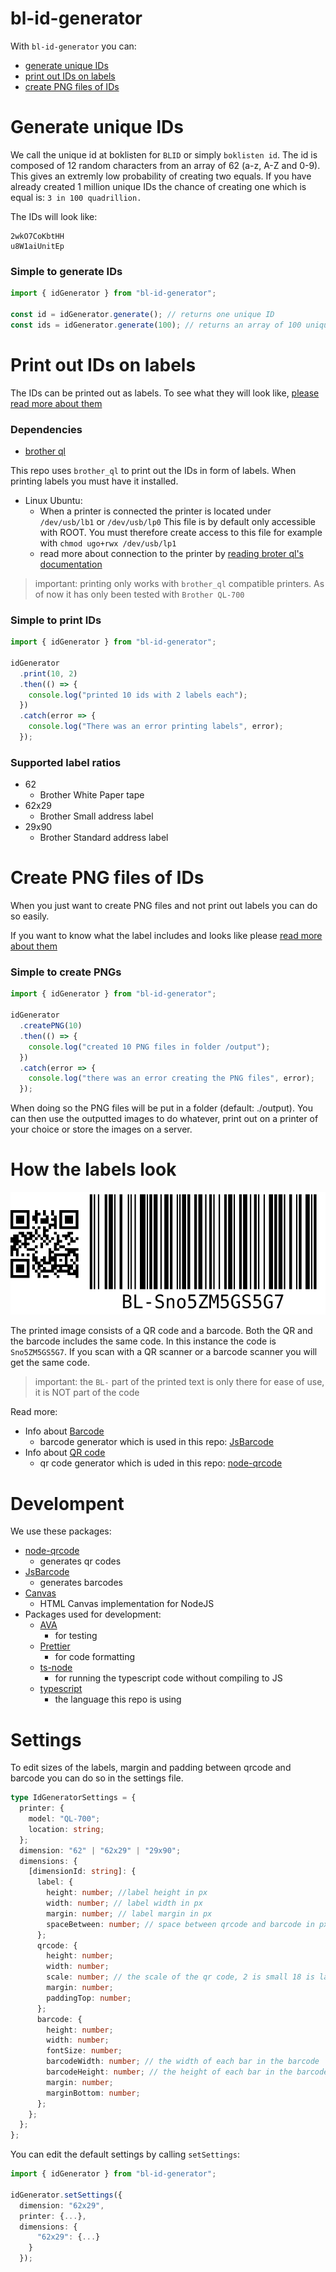 # bl-id-generator

With `bl-id-generator` you can:

- [generate unique IDs](#generate-unique-ids)
- [print out IDs on labels](#print-out-ids-on-labels)
- [create PNG files of IDs](#create-png-files-of-ids)

# Generate unique IDs

We call the unique id at boklisten for `BLID` or simply `boklisten id`. The id
is composed of 12 random characters from an array of 62 (a-z, A-Z and 0-9).
This gives an extremly low probability of creating two equals. If you have
already created 1 million unique IDs the chance of creating one which is equal
is: `3 in 100 quadrillion.`

The IDs will look like:

```text
2wkO7CoKbtHH
u8W1aiUnitEp
```

### Simple to generate IDs

```typescript
import { idGenerator } from "bl-id-generator";

const id = idGenerator.generate(); // returns one unique ID
const ids = idGenerator.generate(100); // returns an array of 100 unique IDS
```

# Print out IDs on labels

The IDs can be printed out as labels. To see what they will look like, [please read more about them](#how-the-labels-look)

### Dependencies

- [brother ql](https://github.com/pklaus/brother_ql)

This repo uses `brother_ql` to print out the IDs in form of labels. When
printing labels you must have it installed.

- Linux Ubuntu:
  - When a printer is connected the printer is located under `/dev/usb/lb1` or
    `/dev/usb/lp0` This file is by default only accessible with ROOT. You must
    therefore create access to this file for example with `chmod ugo+rwx /dev/usb/lp1`
  - read more about connection to the printer by [reading broter ql's documentation](https://github.com/pklaus/brother_ql#backends)

> important: printing only works with `brother_ql` compatible printers. As of now it has only been tested with `Brother QL-700`

### Simple to print IDs

```typescript
import { idGenerator } from "bl-id-generator";

idGenerator
  .print(10, 2)
  .then(() => {
    console.log("printed 10 ids with 2 labels each");
  })
  .catch(error => {
    console.log("There was an error printing labels", error);
  });
```

### Supported label ratios

- 62
  - Brother White Paper tape
- 62x29
  - Brother Small address label
- 29x90
  - Brother Standard address label

# Create PNG files of IDs

When you just want to create PNG files and not print out labels you can do so easily.

If you want to know what the label includes and looks like please [read more
about them](#how-the-labels-look)

### Simple to create PNGs

```typescript
import { idGenerator } from "bl-id-generator";

idGenerator
  .createPNG(10)
  .then(() => {
    console.log("created 10 PNG files in folder /output");
  })
  .catch(error => {
    console.log("there was an error creating the PNG files", error);
  });
```

When doing so the PNG files will be put in a folder (default: ./output). You
can then use the outputted images to do whatever, print out on a printer of
your choice or store the images on a server.

# How the labels look

![](assets/Sno5ZM5GS5G7.png)

The printed image consists of a QR code and a barcode. Both the QR and the
barcode includes the same code. In this instance the code is `Sno5ZM5GS5G7`.
If you scan with a QR scanner or a barcode scanner you will get the same code.

> important: the `BL-` part of the printed text is only there for ease of use,
> it is NOT part of the code

Read more:

- Info about [Barcode](https://en.wikipedia.org/wiki/Barcode)
  - barcode generator which is used in this repo: [JsBarcode](https://github.com/lindell/JsBarcode)
- Info about [QR code](https://en.wikipedia.org/wiki/QR_code)
  - qr code generator which is uded in this repo: [node-qrcode](https://github.com/soldair/node-qrcode)

# Develompent

We use these packages:

- [node-qrcode](https://github.com/soldair/node-qrcode)
  - generates qr codes
- [JsBarcode](https://github.com/lindell/JsBarcode)
  - generates barcodes
- [Canvas](https://github.com/Automattic/node-canvas)
  - HTML Canvas implementation for NodeJS
- Packages used for development:
  - [AVA](https://github.com/avajs/ava)
    - for testing
  - [Prettier](https://prettier.io/)
    - for code formatting
  - [ts-node](https://github.com/TypeStrong/ts-node)
    - for running the typescript code without compiling to JS
  - [typescript](https://typescriptlang.org)
    - the language this repo is using

# Settings

To edit sizes of the labels, margin and padding between qrcode and barcode you can do so in the settings file.

```typescript
type IdGeneratorSettings = {
  printer: {
    model: "QL-700";
    location: string;
  };
  dimension: "62" | "62x29" | "29x90";
  dimensions: {
    [dimensionId: string]: {
      label: {
        height: number; //label height in px
        width: number; // label width in px
        margin: number; // label margin in px
        spaceBetween: number; // space between qrcode and barcode in px
      };
      qrcode: {
        height: number;
        width: number;
        scale: number; // the scale of the qr code, 2 is small 18 is large
        margin: number;
        paddingTop: number;
      };
      barcode: {
        height: number;
        width: number;
        fontSize: number;
        barcodeWidth: number; // the width of each bar in the barcode
        barcodeHeight: number; // the height of each bar in the barcode
        margin: number;
        marginBottom: number;
      };
    };
  };
};
```

You can edit the default settings by calling `setSettings`:

```typescript
import { idGenerator } from "bl-id-generator";

idGenerator.setSettings({
  dimension: "62x29",
  printer: {...},
  dimensions: {
      "62x29": {...}
    }
  });

```
